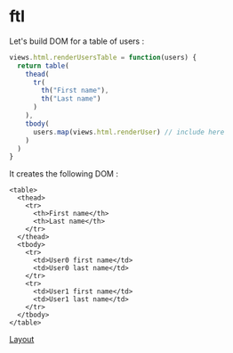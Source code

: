 # ftl

Let's build DOM for a table of users :

```javascript
views.html.renderUsersTable = function(users) {
  return table(
    thead(
      tr(
        th("First name"),
        th("Last name")
      )
    ),
    tbody(
      users.map(views.html.renderUser) // include here
    )
  )
}
```

It creates the following DOM :

```
<table>
  <thead>
    <tr>
      <th>First name</th>
      <th>Last name</th>
    </tr>
  </thead>
  <tbody>
    <tr>
      <td>User0 first name</td>
      <td>User0 last name</td>
    </tr>
    <tr>
      <td>User1 first name</td>
      <td>User1 last name</td>
    </tr>
  </tbody>
</table>
```

[Layout](examples/layout.md)
